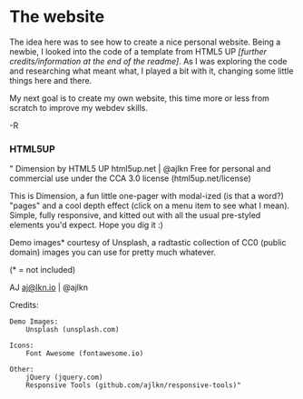 # The website

The idea here was to see how to create a nice personal website. Being a newbie, I looked into the code of a template from HTML5 UP *[further credits/information at the end of the readme]*. As I was exploring the code and researching what meant what, I played a bit with it, changing some little things here and there. 

My next goal is to create my own website, this time more or less from scratch to improve my webdev skills. 

-R


### HTML5UP

" Dimension by HTML5 UP
html5up.net | @ajlkn
Free for personal and commercial use under the CCA 3.0 license (html5up.net/license)


This is Dimension, a fun little one-pager with modal-ized (is that a word?) "pages"
and a cool depth effect (click on a menu item to see what I mean). Simple, fully
responsive, and kitted out with all the usual pre-styled elements you'd expect.
Hope you dig it :)

Demo images* courtesy of Unsplash, a radtastic collection of CC0 (public domain) images
you can use for pretty much whatever.

(* = not included)

AJ
aj@lkn.io | @ajlkn


Credits:

	Demo Images:
		Unsplash (unsplash.com)

	Icons:
		Font Awesome (fontawesome.io)

	Other:
		jQuery (jquery.com)
		Responsive Tools (github.com/ajlkn/responsive-tools)" 
